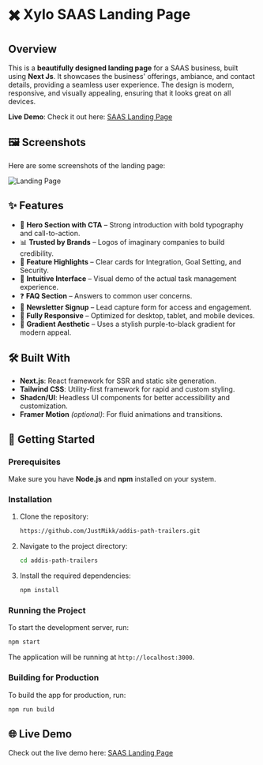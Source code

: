 
# ✖️ Xylo SAAS Landing Page

## Overview

This is a **beautifully designed landing page** for a SAAS business, built using **Next Js**. It showcases the business' offerings, ambiance, and contact details, providing a seamless user experience. The design is modern, responsive, and visually appealing, ensuring that it looks great on all devices.

**Live Demo**: Check it out here: [SAAS Landing Page ](https://xylo-saas-website-landing.vercel.app/)


## 🖼️ Screenshots

Here are some screenshots of the landing page:

![Landing Page](</demo/demo.png>)

## ✨ Features

- 🎯 **Hero Section with CTA** – Strong introduction with bold typography and call-to-action.
- 📊 **Trusted by Brands** – Logos of imaginary companies to build credibility.
- 🧩 **Feature Highlights** – Clear cards for Integration, Goal Setting, and Security.
- 🧠 **Intuitive Interface** – Visual demo of the actual task management experience.
- ❓ **FAQ Section** – Answers to common user concerns.
- 📨 **Newsletter Signup** – Lead capture form for access and engagement.
- 📱 **Fully Responsive** – Optimized for desktop, tablet, and mobile devices.
- 💅 **Gradient Aesthetic** – Uses a stylish purple-to-black gradient for modern appeal.

## 🛠️ Built With

- **Next.js**: React framework for SSR and static site generation.
- **Tailwind CSS**: Utility-first framework for rapid and custom styling.
- **Shadcn/UI**: Headless UI components for better accessibility and customization.
- **Framer Motion** *(optional)*: For fluid animations and transitions.

## 🚀 Getting Started

### Prerequisites

Make sure you have **Node.js** and **npm** installed on your system.

### Installation

1. Clone the repository:
   ```bash
   https://github.com/JustMikk/addis-path-trailers.git
   ```

2. Navigate to the project directory:
   ```bash
   cd addis-path-trailers
   ```

3. Install the required dependencies:
   ```bash
   npm install
   ```

### Running the Project

To start the development server, run:

```bash
npm start
```

The application will be running at `http://localhost:3000`.

### Building for Production

To build the app for production, run:

```bash
npm run build
```

## 🌐 Live Demo

Check out the live demo here: [SAAS Landing Page ](https://xylo-saas-website-landing.vercel.app/)
